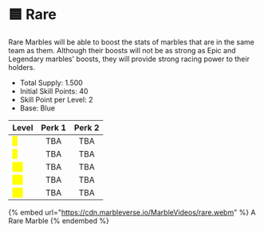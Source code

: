 # 🟦 Rare

Rare Marbles will be able to boost the stats of marbles that are in the same team as them. Although their boosts will not be as strong as Epic and Legendary marbles' boosts, they will provide strong racing power to their holders.

* Total Supply: 1.500
* Initial Skill Points: 40
* Skill Point per Level: 2
* Base: Blue

| Level                                 | Perk 1 | Perk 2 |
| ------------------------------------- | :----: | :----: |
| <mark style="color:yellow;">1</mark>  |   TBA  |   TBA  |
| <mark style="color:yellow;">5</mark>  |   TBA  |   TBA  |
| <mark style="color:yellow;">10</mark> |   TBA  |   TBA  |
| <mark style="color:yellow;">15</mark> |   TBA  |   TBA  |
| <mark style="color:yellow;">20</mark> |   TBA  |   TBA  |

{% embed url="https://cdn.marbleverse.io/MarbleVideos/rare.webm" %}
A Rare Marble
{% endembed %}

